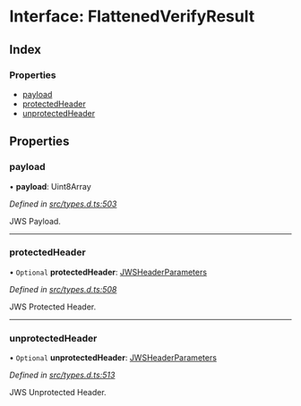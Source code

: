 # Interface: FlattenedVerifyResult

## Index

### Properties

* [payload](_types_d_.flattenedverifyresult.md#payload)
* [protectedHeader](_types_d_.flattenedverifyresult.md#protectedheader)
* [unprotectedHeader](_types_d_.flattenedverifyresult.md#unprotectedheader)

## Properties

### payload

•  **payload**: Uint8Array

*Defined in [src/types.d.ts:503](https://github.com/panva/jose/blob/v3.0.2/src/types.d.ts#L503)*

JWS Payload.

___

### protectedHeader

• `Optional` **protectedHeader**: [JWSHeaderParameters](_types_d_.jwsheaderparameters.md)

*Defined in [src/types.d.ts:508](https://github.com/panva/jose/blob/v3.0.2/src/types.d.ts#L508)*

JWS Protected Header.

___

### unprotectedHeader

• `Optional` **unprotectedHeader**: [JWSHeaderParameters](_types_d_.jwsheaderparameters.md)

*Defined in [src/types.d.ts:513](https://github.com/panva/jose/blob/v3.0.2/src/types.d.ts#L513)*

JWS Unprotected Header.
